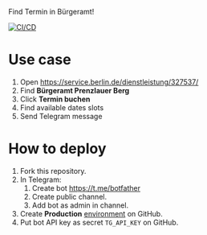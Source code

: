 Find Termin in Bürgeramt!

[![CI/CD](https://github.com/breslavsky/book-termin/actions/workflows/ci-cd.yml/badge.svg)](https://github.com/breslavsky/book-termin/actions/workflows/ci-cd.yml)

# Use case
1. Open https://service.berlin.de/dienstleistung/327537/
2. Find **Bürgeramt Prenzlauer Berg**
3. Click **Termin buchen**
4. Find available dates slots
5. Send Telegram message

# How to deploy
1. Fork this repository.
2. In Telegram:
   1. Create bot https://t.me/botfather
   2. Create public channel.
   3. Add bot as admin in channel.
3. Create **Production** [environment](https://github.com/breslavsky/find-termin/settings/environments/new) on GitHub.
4. Put bot API key as secret `TG_API_KEY` on GitHub.
